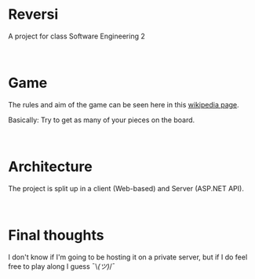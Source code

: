 # Reversi
 A project for class Software Engineering 2

&nbsp;
# Game
The rules and aim of the game can be seen here in this [wikipedia page](https://en.wikipedia.org/wiki/Reversi).

Basically: Try to get as many of your pieces on the board.

&nbsp;
# Architecture
The project is split up in a client (Web-based) and Server (ASP.NET API).

&nbsp;
# Final thoughts
I don't know if I'm going to be hosting it on a private server, but if I do feel free to play along I guess ¯\\_(ツ)_/¯